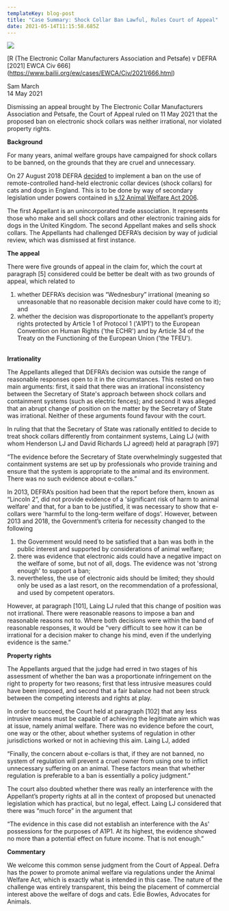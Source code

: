 ```yaml
---
templateKey: blog-post
title: "Case Summary: Shock Collar Ban Lawful, Rules Court of Appeal"
date: 2021-05-14T11:15:58.685Z
---
```

![](/img/doggie.jpg)

\[R (The Electronic Collar Manufacturers Association and Petsafe) v DEFRA [2021] EWCA Civ 666](https://www.bailii.org/ew/cases/EWCA/Civ/2021/666.html)

Sam March\
14 May 2021

Dismissing an appeal brought by The Electronic Collar Manufacturers Association and Petsafe, the Court of Appeal ruled on 11 May 2021 that the proposed ban on electronic shock collars was neither irrational, nor violated property rights.

**Background**

For many years, animal welfare groups have campaigned for shock collars to be banned, on the grounds that they are cruel and unnecessary.

On 27 August 2018 DEFRA [decided](https://www.gov.uk/government/consultations/animal-welfare-banning-the-use-of-electronic-training-collars-for-cats-and-dogs) to implement a ban on the use of remote-controlled hand-held electronic collar devices (shock collars) for cats and dogs in England. This is to be done by way of secondary legislation under powers contained in [s.12 Animal Welfare Act 2006](https://www.legislation.gov.uk/ukpga/2006/45/section/12#:~:text=12Regulations%20to%20promote%20welfare&text=(1)The%20appropriate%20national%20authority,the%20progeny%20of%20such%20animals.).

The first Appellant is an unincorporated trade association. It represents those who make and sell shock collars and other electronic training aids for dogs in the United Kingdom. The second Appellant makes and sells shock collars. The Appellants had challenged DEFRA’s decision by way of judicial review, which was dismissed at first instance.

**The appeal**

There were five grounds of appeal in the claim for, which the court at paragraph \[5] considered could be better be dealt with as two grounds of appeal, which related to

1. whether DEFRA’s decision was “Wednesbury” irrational (meaning so unreasonable that no reasonable decision maker could have come to it); and
2. whether the decision was disproportionate to the appellant’s property rights protected by Article 1 of Protocol 1 ('A1P1') to the European Convention on Human Rights ('the ECHR') and by Article 34 of the Treaty on the Functioning of the European Union ('the TFEU').

\
**Irrationality**

The Appellants alleged that DEFRA’s decision was outside the range of reasonable responses open to it in the circumstances. This rested on two main arguments: first, it said that there was an irrational inconsistency between the Secretary of State's approach between shock collars and containment systems (such as electric fences); and second it was alleged that an abrupt change of position on the matter by the Secretary of State was irrational. Neither of these arguments found favour with the court.

In ruling that that the Secretary of State was rationally entitled to decide to treat shock collars differently from containment systems, Laing LJ (with whom Henderson LJ and David Richards LJ agreed) held at paragraph \[97]

“The evidence before the Secretary of State overwhelmingly suggested that containment systems are set up by professionals who provide training and ensure that the system is appropriate to the animal and its environment. There was no such evidence about e-collars.”

In 2013, DEFRA’s position had been that the report before them, known as “Lincoln 2”, did not provide evidence of a 'significant risk of harm to animal welfare' and that, for a ban to be justified, it was necessary to show that e-collars were 'harmful to the long-term welfare of dogs'. However, between 2013 and 2018, the Government’s criteria for necessity changed to the following

1. the Government would need to be satisfied that a ban was both in the public interest and supported by considerations of animal welfare;
2. there was evidence that electronic aids could have a negative impact on the welfare of some, but not of all, dogs. The evidence was not 'strong enough' to support a ban;
3. nevertheless, the use of electronic aids should be limited; they should only be used as a last resort, on the recommendation of a professional, and used by competent operators.

However, at paragraph \[101], Laing LJ ruled that this change of position was not irrational. There were reasonable reasons to impose a ban and reasonable reasons not to. Where both decisions were within the band of reasonable responses, it would be “very difficult to see how it can be irrational for a decision maker to change his mind, even if the underlying evidence is the same.”

**Property rights**

The Appellants argued that the judge had erred in two stages of his assessment of whether the ban was a proportionate infringement on the right to property for two reasons; first that less intrusive measures could have been imposed, and second that a fair balance had not been struck between the competing interests and rights at play.

In order to succeed, the Court held at paragraph \[102] that any less intrusive means must be capable of achieving the legitimate aim which was at issue, namely animal welfare. There was no evidence before the court, one way or the other, about whether systems of regulation in other jurisdictions worked or not in achieving this aim. Laing LJ, added

“Finally, the concern about e-collars is that, if they are not banned, no system of regulation will prevent a cruel owner from using one to inflict unnecessary suffering on an animal. These factors mean that whether regulation is preferable to a ban is essentially a policy judgment.”

The court also doubted whether there was really an interference with the Appellant’s property rights at all in the context of proposed but unenacted legislation which has practical, but no legal, effect. Laing LJ considered that there was “much force” in the argument that

“The evidence in this case did not establish an interference with the As' possessions for the purposes of A1P1. At its highest, the evidence showed no more than a potential effect on future income. That is not enough.”

**Commentary**

We welcome this common sense judgment from the Court of Appeal. Defra has the power to promote animal welfare via regulations under the Animal Welfare Act, which is exactly what is intended in this case. The nature of the challenge was entirely transparent, this being the placement of commercial interest above the welfare of dogs and cats. Edie Bowles, Advocates for Animals.